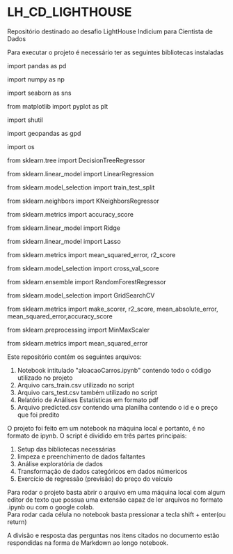 # LH_CD_LIGHTHOUSE
Repositório destinado ao desafio LightHouse Indicium para Cientista de Dados

Para executar o projeto é necessário ter as seguintes bibliotecas instaladas  

import pandas as pd  

import numpy as np  

import seaborn as sns  

from matplotlib import pyplot as plt  

import shutil  

import geopandas as gpd  

import os  

from sklearn.tree import DecisionTreeRegressor  

from sklearn.linear_model import LinearRegression  

from sklearn.model_selection import train_test_split  

from sklearn.neighbors import KNeighborsRegressor  

from sklearn.metrics import accuracy_score  

from sklearn.linear_model import Ridge  

from sklearn.linear_model import Lasso  

from sklearn.metrics import mean_squared_error, r2_score  

from sklearn.model_selection import cross_val_score  

from sklearn.ensemble import RandomForestRegressor  

from sklearn.model_selection import GridSearchCV  

from sklearn.metrics import make_scorer, r2_score, mean_absolute_error, mean_squared_error,accuracy_score  

from sklearn.preprocessing import MinMaxScaler  

from sklearn.metrics import mean_squared_error  

Este repositório contém os seguintes arquivos:  

1) Notebook intitulado "aloacaoCarros.ipynb" contendo todo o código utilizado no projeto
2) Arquivo cars_train.csv utilizado no script  
3) Arquivo cars_test.csv também utilizado no script
4) Relatório de Análises Estatísticas em formato pdf
5) Arquivo predicted.csv contendo uma planilha contendo o id e o preço que foi predito


O projeto foi feito em um notebook na máquina local e portanto, é no formato de ipynb. O script é dividido em três partes principais:  

1) Setup das bibliotecas necessárias
2) limpeza e preenchimento de dados faltantes
3) Análise exploratória de dados
4) Transformação de dados categóricos em dados númericos
5) Exercício de regressão (previsão) do preço do veículo

Para rodar o projeto basta abrir o arquivo em uma máquina local com algum editor de texto que possua uma extensão capaz de ler arquivos no formato .ipynb ou com o google colab.  
Para rodar cada célula no notebook basta pressionar a tecla shift + enter(ou return)  


A divisão e resposta das perguntas nos itens citados no documento estão respondidas na forma de Markdown ao longo notebook.
   



